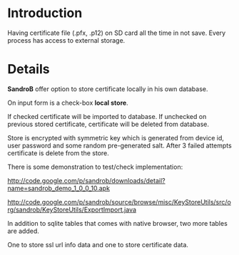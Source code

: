 # Introduction #

Having certificate file (.pfx, .p12) on SD card all the time in not save.
Every process has access to external storage.


# Details #

**SandroB** offer option to store certificate locally in his own database.

On input form is a check-box **local store**.

If checked certificate will be imported to database.
If unchecked on previous stored certificate, certificate will be deleted from database.

Store is encrypted with symmetric key which is generated from device id, user password and some random pre-generated salt.
After 3 failed attempts certificate is delete from the store.

There is some demonstration to test/check implementation:

http://code.google.com/p/sandrob/downloads/detail?name=sandrob_demo_1_0_0_10.apk

http://code.google.com/p/sandrob/source/browse/misc/KeyStoreUtils/src/org/sandrob/KeyStoreUtils/ExportImport.java

In addition to sqlite tables that comes with native browser, two more tables are added.

One to store ssl url info data and one to store certificate data.